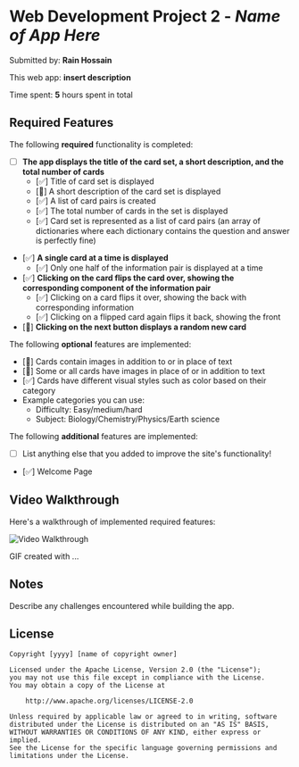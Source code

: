 # Web Development Project 2 - *Name of App Here*

Submitted by: **Rain Hossain**

This web app: **insert description**

Time spent: **5** hours spent in total

## Required Features

The following **required** functionality is completed:


- [ ] **The app displays the title of the card set, a short description, and the total number of cards**
    - [✅] Title of card set is displayed 
    - [🚧] A short description of the card set is displayed 
    - [✅] A list of card pairs is created
    - [✅] The total number of cards in the set is displayed 
    - [✅] Card set is represented as a list of card pairs (an array of dictionaries where each dictionary contains the question and answer is perfectly fine)
- [✅] **A single card at a time is displayed**
    - [✅] Only one half of the information pair is displayed at a time
- [✅] **Clicking on the card flips the card over, showing the corresponding component of the information pair**
    - [✅] Clicking on a card flips it over, showing the back with corresponding information 
    - [✅] Clicking on a flipped card again flips it back, showing the front
- [🚧] **Clicking on the next button displays a random new card**

The following **optional** features are implemented:
- [🚧] Cards contain images in addition to or in place of text
- [🚧] Some or all cards have images in place of or in addition to text
- [✅] Cards have different visual styles such as color based on their category
- Example categories you can use:
    - Difficulty: Easy/medium/hard
    - Subject: Biology/Chemistry/Physics/Earth science

The following **additional** features are implemented:
* [ ] List anything else that you added to improve the site's functionality!
- [✅] Welcome Page


## Video Walkthrough

Here's a walkthrough of implemented required features:

<img src='http://i.imgur.com/link/to/your/gif/file.gif' title='Video Walkthrough' width='' alt='Video Walkthrough' />

<!-- Replace this with whatever GIF tool you used! -->
GIF created with ...  
<!-- Recommended tools:
[Kap](https://getkap.co/) for macOS
[ScreenToGif](https://www.screentogif.com/) for Windows
[peek](https://github.com/phw/peek) for Linux. -->

## Notes

Describe any challenges encountered while building the app.

## License

    Copyright [yyyy] [name of copyright owner]

    Licensed under the Apache License, Version 2.0 (the "License");
    you may not use this file except in compliance with the License.
    You may obtain a copy of the License at

        http://www.apache.org/licenses/LICENSE-2.0

    Unless required by applicable law or agreed to in writing, software
    distributed under the License is distributed on an "AS IS" BASIS,
    WITHOUT WARRANTIES OR CONDITIONS OF ANY KIND, either express or implied.
    See the License for the specific language governing permissions and
    limitations under the License.